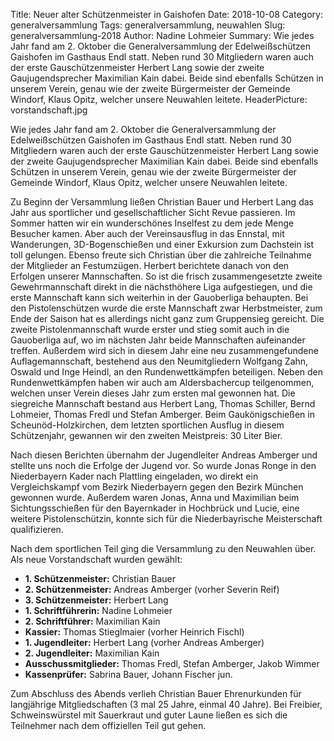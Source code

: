 Title: Neuer alter Schützenmeister in Gaishofen
Date: 2018-10-08
Category: generalversammlung
Tags: generalversammlung, neuwahlen
Slug: generalversammlung-2018
Author: Nadine Lohmeier
Summary: Wie jedes Jahr fand am 2. Oktober die Generalversammlung der Edelweißschützen Gaishofen im Gasthaus Endl statt. Neben rund 30 Mitgliedern waren auch der erste Gauschützenmeister Herbert Lang sowie der zweite Gaujugendsprecher Maximilian Kain dabei. Beide sind ebenfalls Schützen in unserem Verein, genau wie der zweite Bürgermeister der Gemeinde Windorf, Klaus Opitz, welcher unsere Neuwahlen leitete.
HeaderPicture: vorstandschaft.jpg

Wie jedes Jahr fand am 2. Oktober die Generalversammlung der Edelweißschützen Gaishofen im Gasthaus Endl statt. Neben rund 30 Mitgliedern waren auch der erste Gauschützenmeister Herbert Lang sowie der zweite Gaujugendsprecher Maximilian Kain dabei. Beide sind ebenfalls Schützen in unserem Verein, genau wie der zweite Bürgermeister der Gemeinde Windorf, Klaus Opitz, welcher unsere Neuwahlen leitete.

Zu Beginn der Versammlung ließen Christian Bauer und Herbert Lang das Jahr aus sportlicher und gesellschaftlicher Sicht Revue passieren. Im Sommer hatten wir ein wunderschönes Inselfest zu dem jede Menge Besucher kamen. Aber auch der Vereinsausflug in das Ennstal, mit Wanderungen, 3D-Bogenschießen und einer Exkursion zum Dachstein ist toll gelungen. Ebenso freute sich Christian über die zahlreiche Teilnahme der Mitglieder an Festumzügen.
Herbert berichtete danach von den Erfolgen unserer Mannschaften. So ist die frisch zusammengesetzte zweite Gewehrmannschaft direkt in die nächsthöhere Liga aufgestiegen, und die erste Mannschaft kann sich weiterhin in der Gauoberliga behaupten. Bei den Pistolenschützen wurde die erste Mannschaft zwar Herbstmeister, zum Ende der Saison hat es allerdings nicht ganz zum Gruppensieg gereicht. Die zweite Pistolenmannschaft wurde erster und stieg somit auch in die Gauoberliga auf, wo im nächsten Jahr beide Mannschaften aufeinander treffen. Außerdem wird sich in diesem Jahr eine neu zusammengefundene Auflagemannschaft, bestehend aus den Neumitgliedern Wolfgang Zahn, Oswald und Inge Heindl, an den Rundenwettkämpfen beteiligen.
Neben den Rundenwettkämpfen haben wir auch am Aldersbachercup teilgenommen, welchen unser Verein dieses Jahr zum ersten mal gewonnen hat. Die siegreiche Mannschaft bestand aus Herbert Lang, Thomas Schiller, Bernd Lohmeier, Thomas Fredl und Stefan Amberger. 
Beim Gaukönigschießen in Scheunöd-Holzkirchen, dem letzten sportlichen Ausflug in diesem Schützenjahr, gewannen wir den zweiten Meistpreis: 30 Liter Bier.

Nach diesen Berichten übernahm der Jugendleiter Andreas Amberger und stellte uns noch die Erfolge der Jugend vor. So wurde Jonas Ronge in den Niederbayern Kader nach Plattling eingeladen, wo direkt ein Vergleichskampf vom Bezirk Niederbayern gegen den Bezirk München gewonnen wurde. Außerdem waren Jonas, Anna und Maximilian beim Sichtungsschießen für den Bayernkader in Hochbrück und Lucie, eine weitere Pistolenschützin, konnte sich für die Niederbayrische Meisterschaft qualifizieren.

Nach dem sportlichen Teil ging die Versammlung zu den Neuwahlen über. Als neue Vorstandschaft wurden gewählt:

- **1\. Schützenmeister:** Christian Bauer
- **2\. Schützenmeister:** Andreas Amberger (vorher Severin Reif)
- **3\. Schützenmeister:** Herbert Lang
- **1\. Schriftführerin:** Nadine Lohmeier
- **2\. Schriftführer:** Maximilian Kain
- **Kassier:** Thomas Stieglmaier (vorher Heinrich Fischl)
- **1\. Jugendleiter:** Herbert Lang (vorher Andreas Amberger)
- **2\. Jugendleiter:** Maximilian Kain
- **Ausschussmitglieder:** Thomas Fredl, Stefan Amberger, Jakob Wimmer
- **Kassenprüfer:** Sabrina Bauer, Johann Fischer jun.

Zum Abschluss des Abends verlieh Christian Bauer Ehrenurkunden für langjährige Mitgliedschaften (3 mal 25 Jahre, einmal 40 Jahre). Bei Freibier, Schweinswürstel mit Sauerkraut und guter Laune ließen es sich die Teilnehmer nach dem offiziellen Teil gut gehen.

